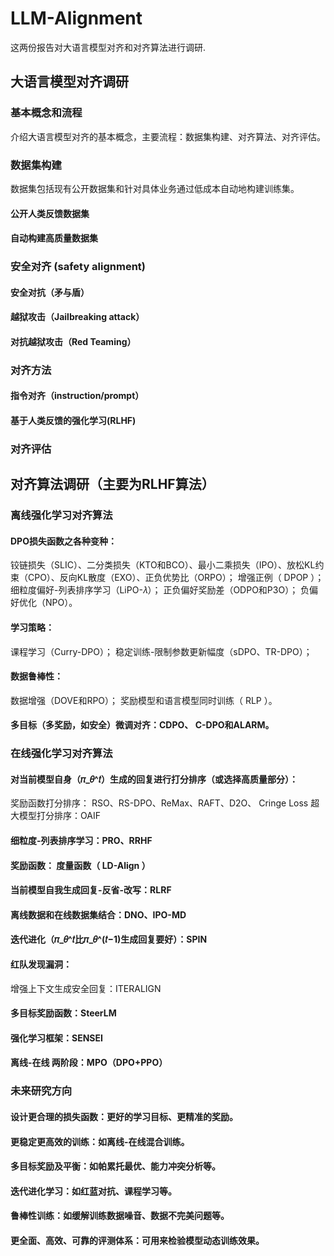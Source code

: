 # LLM-Alignment
这两份报告对大语言模型对齐和对齐算法进行调研.


## 大语言模型对齐调研
### 基本概念和流程
  介绍大语言模型对齐的基本概念，主要流程：数据集构建、对齐算法、对齐评估。
### 数据集构建
  数据集包括现有公开数据集和针对具体业务通过低成本自动地构建训练集。
#### 公开人类反馈数据集
#### 自动构建高质量数据集
### 安全对齐 (safety alignment)
#### 安全对抗（矛与盾）
#### 越狱攻击（Jailbreaking attack）
#### 对抗越狱攻击（Red Teaming）
### 对齐方法
#### 指令对齐（instruction/prompt）
#### 基于人类反馈的强化学习(RLHF)
### 对齐评估


## 对齐算法调研（主要为RLHF算法）
### 离线强化学习对齐算法
#### DPO损失函数之各种变种：
  铰链损失（SLIC）、二分类损失（KTO和BCO）、最小二乘损失（IPO）、放松KL约束（CPO）、反向KL散度（EXO）、正负优势比（ORPO）；
  增强正例（ DPOP ）；
  细粒度偏好-列表排序学习（LiPO-𝜆）；
  正负偏好奖励差（ODPO和P3O）；
  负偏好优化（NPO）。
#### 学习策略：
  课程学习（Curry-DPO）；
  稳定训练-限制参数更新幅度（sDPO、TR-DPO）；
#### 数据鲁棒性：
  数据增强（DOVE和RPO）；
  奖励模型和语言模型同时训练（ RLP ）。
#### 多目标（多奖励，如安全）微调对齐：CDPO、 C-DPO和ALARM。
### 在线强化学习对齐算法
#### 对当前模型自身（𝜋_𝜃^𝑡）生成的回复进行打分排序（或选择高质量部分）：
  奖励函数打分排序： RSO、RS-DPO、ReMax、RAFT、D2O、 Cringe Loss
  超大模型打分排序：OAIF
#### 细粒度-列表排序学习：PRO、RRHF
#### 奖励函数： 度量函数（ LD-Align ）
#### 当前模型自我生成回复-反省-改写：RLRF
#### 离线数据和在线数据集结合：DNO、IPO-MD
#### 迭代进化（𝜋_𝜃^𝑡比𝜋_𝜃^(𝑡−1)生成回复要好）：SPIN
#### 红队发现漏洞：
  增强上下文生成安全回复：ITERALIGN
#### 多目标奖励函数：SteerLM
#### 强化学习框架：SENSEI
#### 离线-在线 两阶段：MPO（DPO+PPO）
### 未来研究方向
#### 设计更合理的损失函数：更好的学习目标、更精准的奖励。
#### 更稳定更高效的训练：如离线-在线混合训练。
#### 多目标奖励及平衡：如帕累托最优、能力冲突分析等。
#### 迭代进化学习：如红蓝对抗、课程学习等。
#### 鲁棒性训练：如缓解训练数据噪音、数据不完美问题等。
#### 更全面、高效、可靠的评测体系：可用来检验模型动态训练效果。
